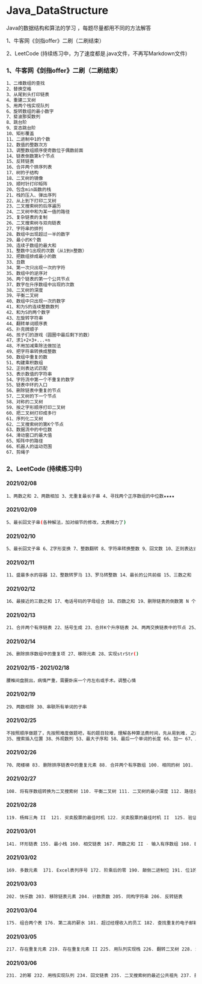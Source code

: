 # Java_DataStructure
Java的数据结构和算法的学习 ，每题尽量都用不同的方法解答

1、牛客网《剑指offer》二刷（二刷结束）

2、LeetCode (持续练习中，为了速度都是.java文件，不再写Markdown文件)

### 1、牛客网《剑指offer》二刷（二刷结束）

```bash
1、二维数组的查找
2、替换空格
3、从尾到头打印链表
4、重建二叉树
5、用两个栈实现队列
6、旋转数组的最小数字
7、斐波那契数列
8、跳台阶
9、变态跳台阶
10、矩形覆盖
11、二进制中1的个数
12、数值的整数次方
13、调整数组顺序使奇数位于偶数前面
14、链表倒数第k个节点
15、反转链表
16、合并两个排序列表
17、树的子结构
18、二叉树的镜像
19、顺时针打印矩阵
20、包含min函数的栈
21、栈的压入、弹出序列
22、从上到下打印二叉树
23、二叉搜索树的后序遍历
24、二叉树中和为某一值的路径
25、复杂链表的复制
26、二叉搜索树与双向链表
27、字符串的排列
28、数组中出现超过一半的数字
29、最小的K个数
30、连续子数组的最大和
31、整数中1出现的次数（从1到n整数）
32、把数组排成最小的数
33、丑数
34、第一次只出现一次的字符
35、数组中的逆序对
36、两个链表的第一个公共节点
37、数字在升序数组中出现的次数
38、二叉树的深度
39、平衡二叉树
40、数组中只出现一次的数字
41、和为S的连续整数数列
42、和为S的两个数字
43、左旋转字符串
44、翻转单词顺序表
45、扑克牌顺子
46、孩子们的游戏（圆圈中最后剩下的数）
47、求1+2+3+...+n
48、不用加减乘除法做加法
49、把字符串转换成整数
50、数组中重复的数
51、构建乘积数组
52、正则表达式匹配
53、表示数值的字符串
54、字符流中第一个不重复的数字
55、链表中环的入口
56、删除链表中重复的节点
57、二叉树的下一个节点
58、对称的二叉树
59、按之字形顺序打印二叉树
60、把二叉树打印成多行
61、序列化二叉树
62、二叉搜索树的第K个节点
63、数据流中的中位数
64、滑动窗口的最大值
65、矩阵中的路径
66、机器人的运动范围
67、剪绳子
```

### 2、LeetCode (持续练习中)

#### 2021/02/08

```bash
1、两数之和 2、两数相加 3、无重复最长子串 4、寻找两个正序数组的中位数★★★★
```

#### 2021/02/09

```bash
5、最长回文子串(各种解法，加对细节的修改，太费精力了)
```

#### 2021/02/10

```bash
5、最长回文子串 6、Z字形变换 7、整数翻转 8、字符串转换整数 9、回文数 10、正则表达式匹配
```

#### 2021/02/11

```bash
11、盛最多水的容器 12、整数转罗马 13、罗马转整数 14、最长的公共前缀 15、三数之和
```

#### 2021/02/12

```bash
16、最接近的三数之和 17、电话号码的字母组合 18、四数之和 19、删除链表的倒数第 N 个结点 20、有效的括号
```

#### 2021/02/13

```bash
21、合并两个有序链表 22、括号生成 23、合并K个升序链表 24、两两交换链表中的节点 25、K个一组翻转链表
```

#### 2021/02/14

```bash
26、删除排序数组中的重复项 27、移除元素 28、实现strStr()
```

#### 2021/02/15 - 2021/02/18

```bash
腰椎间盘脱出，病情严重，需要卧床一个月左右或手术。调整心情
```

#### 2021/02/19

```bash
29、两数相除 30、串联所有单词的子串
```

#### 2021/02/25

```bash
不按照顺序做题了，先按照难度做题吧，有的题目较难，理解各种算法费时间，先从易到难. 之后刷简单题
35、搜索插入位置 38、外观数列 53、最大子序和 58、最后一个单词的长度 66、加一 67、二进制求和 69、x 的平方根
```

#### 2021/02/26

```bash
70、爬楼梯 83. 删除排序链表中的重复元素 88. 合并两个有序数组 100. 相同的树 101. 对称二叉树 104. 二叉树的最大深度
```

#### 2021/02/27

```bash
108. 将有序数组转换为二叉搜索树 110. 平衡二叉树 111. 二叉树的最小深度 112. 路径总和 118. 杨辉三角
```

#### 2021/02/28

```bash
119. 杨辉三角 II  121. 买卖股票的最佳时机 122. 买卖股票的最佳时机 II  125. 验证回文串 136. 只出现一次的数字
```

#### 2021/03/01

```bash
141. 环形链表 155. 最小栈 160. 相交链表 167. 两数之和 II - 输入有序数组 168. Excel表列名称
```

#### 2021/03/02

```bash
169. 多数元素  171. Excel表列序号 172. 阶乘后的零 190. 颠倒二进制位 191. 位1的个数
```

#### 2021/03/03

```bash
202. 快乐数 203. 移除链表元素 204. 计数质数 205. 同构字符串 206. 反转链表
```

#### 2021/03/04

```bash
175. 组合两个表 176. 第二高的薪水 181. 超过经理收入的员工 182. 查找重复的电子邮箱 183. 从不订购的客户 193. 有效电话号码 196. 删除重复的电子邮箱 197. 上升的温度
```

#### 2021/03/05

```bash
217. 存在重复元素 219. 存在重复元素 II 225. 用队列实现栈 226. 翻转二叉树 228. 汇总区间
```

#### 2021/03/06

```bash
231. 2的幂 232. 用栈实现队列 234. 回文链表 235. 二叉搜索树的最近公共祖先 237. 删除链表中的节点
```



